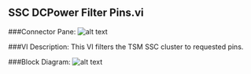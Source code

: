 ## **SSC DCPower Filter Pins.vi**
###Connector Pane:
![alt text](/Instrument%20Control/DCPower/TSM/SSC%20DCPower%20Filter%20Pins.vic.png "SSC DCPower Filter Pins.vi connector pane")

###VI Description:
This VI filters the TSM SSC cluster to requested pins.

###Block Diagram:
![alt text](/Instrument%20Control/DCPower/TSM/SSC%20DCPower%20Filter%20Pins.vid.png "SSC DCPower Filter Pins.vi block diagram")
